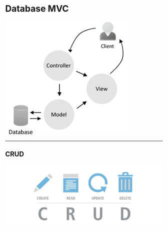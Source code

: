 # **Database MVC**
![logo](public/image/md/database-0.png)
___
## CRUD
![logo](public/image/md/database-2.jpg)




